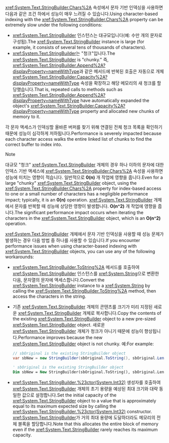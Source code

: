 <span data-ttu-id="96b0c-101"><xref:System.Text.StringBuilder.Chars%2A> 속성에서 문자 기반 인덱싱을 사용하면 다음과 같은 조건 하에서 성능이 매우 느려질 수 있습니다.</span><span class="sxs-lookup"><span data-stu-id="96b0c-101">Using character-based indexing with the <xref:System.Text.StringBuilder.Chars%2A> property can be extremely slow under the following conditions:</span></span>

- <span data-ttu-id="96b0c-102"><xref:System.Text.StringBuilder> 인스턴스는 대규모입니다(예: 수만 개의 문자로 구성됩).</span><span class="sxs-lookup"><span data-stu-id="96b0c-102">The <xref:System.Text.StringBuilder> instance is large (for example, it consists of several tens of thousands of characters).</span></span>
- <span data-ttu-id="96b0c-103"><xref:System.Text.StringBuilder>는 "청크"입니다.</span><span class="sxs-lookup"><span data-stu-id="96b0c-103">The <xref:System.Text.StringBuilder> is "chunky."</span></span> <span data-ttu-id="96b0c-104">즉, <xref:System.Text.StringBuilder.Append%2A?displayProperty=nameWithType>과 같은 메서드에 반복된 호출은 자동으로 개체 <xref:System.Text.StringBuilder.Capacity%2A?displayProperty=nameWithType> 속성을 확장하고 해당 메모리의 새 청크를 할당했습니다.</span><span class="sxs-lookup"><span data-stu-id="96b0c-104">That is, repeated calls to methods such as <xref:System.Text.StringBuilder.Append%2A?displayProperty=nameWithType> have automatically expanded the object's <xref:System.Text.StringBuilder.Capacity%2A?displayProperty=nameWithType> property and allocated new chunks of memory to it.</span></span>

<span data-ttu-id="96b0c-105">각 문자 액세스가 인덱싱할 올바른 버퍼를 찾기 위해 연결된 전체 청크 목록을 확인하기 때문에 성능이 심각하게 저하됩니다.</span><span class="sxs-lookup"><span data-stu-id="96b0c-105">Performance is severely impacted because each character access walks the entire linked list of chunks to find the correct buffer to index into.</span></span>

> [!NOTE]
>  <span data-ttu-id="96b0c-106">대규모 "청크" <xref:System.Text.StringBuilder> 개체의 경우 하나 이하의 문자에 대한 인덱스 기반 액세스에 <xref:System.Text.StringBuilder.Chars%2A> 속성을 사용하면 성능에 미치는 영향이 적습니다. 일반적으로 **0(n)** 개 작업에 영향을 줍니다.</span><span class="sxs-lookup"><span data-stu-id="96b0c-106">Even for a large "chunky" <xref:System.Text.StringBuilder> object, using the <xref:System.Text.StringBuilder.Chars%2A> property for index-based access to one or a small number of characters has a negligible performance impact; typically, it is an **0(n)** operation.</span></span> <span data-ttu-id="96b0c-107"><xref:System.Text.StringBuilder> 개체에서 문자를 반복할 때 성능에 상당한 영향이 발생합니다. **O(n^2)** 개 작업에 영향을 줍니다.</span><span class="sxs-lookup"><span data-stu-id="96b0c-107">The significant performance impact occurs when iterating the characters in the <xref:System.Text.StringBuilder> object, which is an **O(n^2)** operation.</span></span> 

<span data-ttu-id="96b0c-108"><xref:System.Text.StringBuilder> 개체에서 문자 기반 인덱싱을 사용할 때 성능 문제가 발생하는 경우 다음 방법 중 하나를 사용할 수 있습니다.</span><span class="sxs-lookup"><span data-stu-id="96b0c-108">If you encounter performance issues when using character-based indexing with <xref:System.Text.StringBuilder> objects, you can use any of the following workarounds:</span></span>

- <span data-ttu-id="96b0c-109"><xref:System.Text.StringBuilder.ToString%2A> 메서드를 호출하여 <xref:System.Text.StringBuilder> 인스턴스를 <xref:System.String>으로 변환한 다음, 문자열의 문자에 액세스합니다.</span><span class="sxs-lookup"><span data-stu-id="96b0c-109">Convert the <xref:System.Text.StringBuilder> instance to a <xref:System.String> by calling the <xref:System.Text.StringBuilder.ToString%2A> method, then access the characters in the string.</span></span>

- <span data-ttu-id="96b0c-110">기존 <xref:System.Text.StringBuilder> 개체의 콘텐츠를 크기가 미리 지정된 새로운 <xref:System.Text.StringBuilder> 개체로 복사합니다.</span><span class="sxs-lookup"><span data-stu-id="96b0c-110">Copy the contents of the existing <xref:System.Text.StringBuilder> object to a new pre-sized <xref:System.Text.StringBuilder> object.</span></span> <span data-ttu-id="96b0c-111">새로운 <xref:System.Text.StringBuilder> 개체가 청크가 아니기 때문에 성능이 향상됩니다.</span><span class="sxs-lookup"><span data-stu-id="96b0c-111">Performance improves because the new <xref:System.Text.StringBuilder> object is not chunky.</span></span> <span data-ttu-id="96b0c-112">예:</span><span class="sxs-lookup"><span data-stu-id="96b0c-112">For example:</span></span>

   ```csharp
   // sbOriginal is the existing StringBuilder object
   var sbNew = new StringBuilder(sbOriginal.ToString(), sbOriginal.Length);
   ```
   ```vb
   ' sbOriginal is the existing StringBuilder object
   Dim sbNew = New StringBuilder(sbOriginal.ToString(), sbOriginal.Length)
   ```
- <span data-ttu-id="96b0c-113"><xref:System.Text.StringBuilder.%23ctor(System.Int32)> 생성자를 호출하여 <xref:System.Text.StringBuilder> 개체의 초기 용량을 예상된 최대 크기와 대략 동일한 값으로 설정합니다.</span><span class="sxs-lookup"><span data-stu-id="96b0c-113">Set the initial capacity of the <xref:System.Text.StringBuilder> object to a value that is approximately equal to its maximum expected size by calling the <xref:System.Text.StringBuilder.%23ctor(System.Int32)> constructor.</span></span> <span data-ttu-id="96b0c-114"><xref:System.Text.StringBuilder>가 거의 최대 용량에 도달하더라도 메모리의 전체 블록을 할당합니다.</span><span class="sxs-lookup"><span data-stu-id="96b0c-114">Note that this allocates the entire block of memory even if the <xref:System.Text.StringBuilder> rarely reaches its maximum capacity.</span></span>
